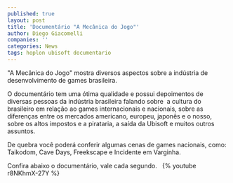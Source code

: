 ```yaml
---
published: true
layout: post
title: 'Documentário "A Mecânica do Jogo"'
author: Diego Giacomelli
companies: ''
categories: News
tags: hoplon ubisoft documentario
---
```

"A Mecânica do Jogo" mostra diversos aspectos sobre a indústria de desenvolvimento de games brasileira. 

O documentário tem uma ótima qualidade e possui depoimentos de diversas pessoas da indústria brasileira falando sobre  a cultura do brasileiro em relação ao games internacionais e nacionais, sobre as diferenças entre os mercados americano, europeu, japonês e o nosso, sobre os altos impostos e a pirataria, a saída da Ubisoft e muitos outros assuntos. 

De quebra você poderá conferir algumas cenas de games nacionais, como: Taikodom, Cave Days, Freekscape e Incidente em Varginha. 

Confira abaixo o documentário, vale cada segundo.   
{% youtube r8NKhmX-27Y %}